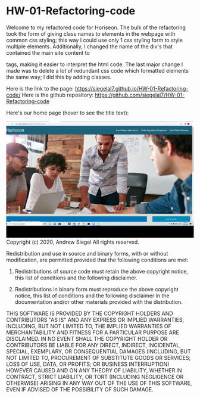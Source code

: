 # HW-01-Refactoring-code

Welcome to my refactored code for Horiseon. The bulk of the refactoring took the form of giving class names to elements in the webpage with common css styling; this way I could use only 1 css styling form to style multiple elements. Additionally, I changed the name of the div's that contained the main site content to <main> tags, making it easier to interpret the html code. The last major change I made was to delete a lot of redundant css code which formatted elements the same way; I did this by adding classes.

Here is the link to the page: https://siegelal7.github.io/HW-01-Refactoring-code/
Here is the github repository: https://github.com/siegelal7/HW-01-Refactoring-code

Here's our home page (hover to see the title text):

![home-page](./assets/images/2020-08-26.png "Home Page")
Copyright (c) 2020, Andrew Siegel
All rights reserved.

Redistribution and use in source and binary forms, with or without
modification, are permitted provided that the following conditions are met:

1. Redistributions of source code must retain the above copyright notice, this
   list of conditions and the following disclaimer.

2. Redistributions in binary form must reproduce the above copyright notice,
   this list of conditions and the following disclaimer in the documentation
   and/or other materials provided with the distribution.

THIS SOFTWARE IS PROVIDED BY THE COPYRIGHT HOLDERS AND CONTRIBUTORS "AS IS"
AND ANY EXPRESS OR IMPLIED WARRANTIES, INCLUDING, BUT NOT LIMITED TO, THE
IMPLIED WARRANTIES OF MERCHANTABILITY AND FITNESS FOR A PARTICULAR PURPOSE ARE
DISCLAIMED. IN NO EVENT SHALL THE COPYRIGHT HOLDER OR CONTRIBUTORS BE LIABLE
FOR ANY DIRECT, INDIRECT, INCIDENTAL, SPECIAL, EXEMPLARY, OR CONSEQUENTIAL
DAMAGES (INCLUDING, BUT NOT LIMITED TO, PROCUREMENT OF SUBSTITUTE GOODS OR
SERVICES; LOSS OF USE, DATA, OR PROFITS; OR BUSINESS INTERRUPTION) HOWEVER
CAUSED AND ON ANY THEORY OF LIABILITY, WHETHER IN CONTRACT, STRICT LIABILITY,
OR TORT (INCLUDING NEGLIGENCE OR OTHERWISE) ARISING IN ANY WAY OUT OF THE USE
OF THIS SOFTWARE, EVEN IF ADVISED OF THE POSSIBILITY OF SUCH DAMAGE.

